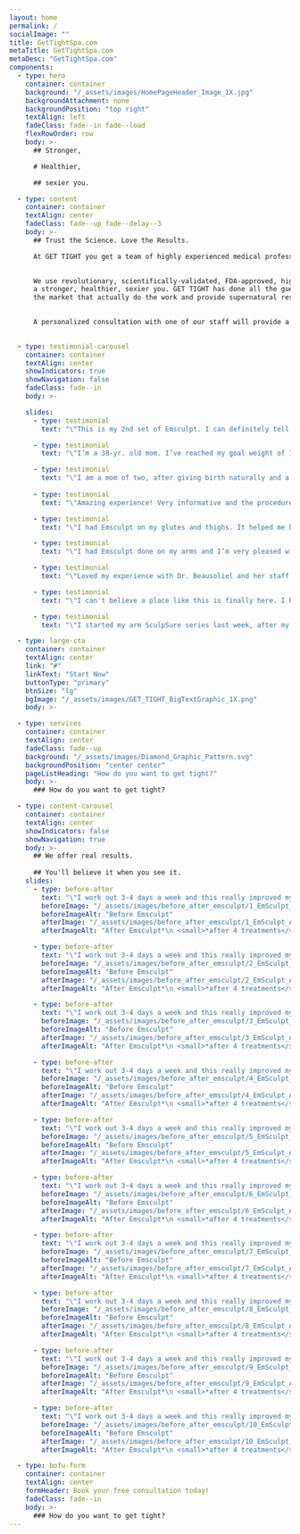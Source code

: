 ```yaml
---
layout: home
permalink: /
socialImage: ""
title: GetTightSpa.com
metaTitle: GetTightSpa.com
metaDesc: "GetTightSpa.com"
components:
  - type: hero
    container: container
    background: "/_assets/images/HomePageHeader_Image_1X.jpg"
    backgroundAttachment: none
    backgroundPosition: "top right"
    textAlign: left
    fadeClass: fade--in fade--load
    flexRowOrder: row
    body: >-
      ## Stronger,

      # Healthier,

      ## sexier you.

  - type: content
    container: container
    textAlign: center
    fadeClass: fade--up fade--delay--3
    body: >-
      ## Trust the Science. Love the Results.

      At GET TIGHT you get a team of highly experienced medical professionals led by a trusted doctor with 20 years of clinical experience and 10 years as a highly rated doctor in West Hartford. We are committed to giving you 5-star treatment and significant, satisfying results.
 

      We use revolutionary, scientifically-validated, FDA-approved, high-tech machines and methods that are customized to achieve 
      a stronger, healthier, sexier you. GET TIGHT has done all the guesswork for you, Dr. Beausoleil has selected the only devices on 
      the market that actually do the work and provide supernatural results.
      

      A personalized consultation with one of our staff will provide a tailored treatment plan to address your areas of concern.
  

  - type: testimonial-carousel
    container: container
    textAlign: center
    showIndicators: true
    showNavigation: false
    fadeClass: fade--in
    body: >-

    slides:
      - type: testimonial
        text: "\"This is my 2nd set of Emsculpt. I can definitely tell a difference from my treatments and would highly recommend it for anyone else not wanting to go under the knife. A great addition to your regular exercise routine! Glutes: 1/10 on the intensity scale (at 100% power). Honestly, it's actually comfortable and enjoyable for me. Abs: 5/10 on the intensity scale (at 100% power). And it's true when they tell you that you’ll crave the treatments.\""

      - type: testimonial
        text: "\"I’m a 38-yr. old mom. I’ve reached my goal weight of 123 lbs. at 5’5, but due to having children and honestly always having a soft loose belly, I still was unhappy with how my stomach looked. The Emsculpt is mostly to build muscle and is not the same as cool sculpting. The procedure itself is only 30 mins long and not painful at all. I’ve had 2 of the 4 treatments and feel like I already see a slight difference and definitely already feel that my core is stronger. I can’t wait to see how it looks in 4 weeks from now when I should see the full results!\""

      - type: testimonial
        text: "\"I am a mom of two, after giving birth naturally and a c section I had a lack of strength in my abs. Emsculpt was the answer!! 7 months after having a baby I had ab strength like never before and it improves with time. I work out 3-4 days a week and this really improved my ab workout. I’m so thankful for this treatment; it made me feel strong again. I’ve had pelvic pain since my first birth, and it went away after I strengthened my core. I can do more squats and feel the strength when I’m exercising. Emsculpt is definitely worth a try.\""
        
      - type: testimonial
        text: "\"Amazing experience! Very informative and the procedure doesn’t hurt at all! I already feel like I have more energy!\""

      - type: testimonial
        text: "\"I had Emsculpt on my glutes and thighs. It helped me build muscle in two regions that I struggle with building muscle and it tone/lifted my glute. I got AMAZING results with Emsculpt. It was easy and completely non-invasive treatment, without breaking a sweat.\""

      - type: testimonial
        text: "\"I had Emsculpt done on my arms and I’m very pleased with it and my shirts are looser now around the arms area. I would do the treatment again with no question asked! My arms look great! It’s painless.\""

      - type: testimonial
        text: "\"Loved my experience with Dr. Beausoliel and her staff!! She is so attentive and provided ample time for questions. I had Sculpture done and she stayed with me the entire time. It is a very relaxing environment. Highly recommend Dr. Beausoleil!!! \""

      - type: testimonial
        text: "\"I can't believe a place like this is finally here. I had my consultation today. The staff is great, such a wonderful, friendly and informative experience. Brand new state of the art equipment to muscle build and maintain a tight firm body. This is exactly what I have been looking for, for a long time. Since my auto accident I have not been able to attend any gym and due to an injury I also can't lift anything anymore I'm excited to get started on this journey shaping and tightening this body to perfection.\""

      - type: testimonial
        text: "\"I started my arm SculpSure series last week, after my first treatment, I put on a shirt that normally fits snug around my arms and now the shirt finally fits comfortably! It actually worked! I am very pleased with the treatment and service I received from Get Tight Spa and I will definitely come back for more treatments in the near future.\""

  - type: large-cta
    container: container
    textAlign: center
    link: "#"
    linkText: "Start Now"
    buttonType: "primary"
    btnSize: "lg"
    bgImage: "/_assets/images/GET_TIGHT_BigTextGraphic_1X.png"
    body: >-

  - type: services
    container: container
    textAlign: center
    fadeClass: fade--up
    background: "/_assets/images/Diamond_Graphic_Pattern.svg"
    backgroundPosition: "center center"
    pageListHeading: "How do you want to get tight?"
    body: >-
      ### How do you want to get tight?

  - type: content-carousel
    container: container
    textAlign: center
    showIndicators: false
    showNavigation: true
    body: >-
      ## We offer real results. 
      
      ## You'll believe it when you see it.
    slides:
      - type: before-after
        text: "\"I work out 3-4 days a week and this really improved my ab workout. I’m so thankful for this treatment; it made me feel strong again.\""
        beforeImage: "/_assets/images/before_after_emsculpt/1_EmSculpt_Before.png"
        beforeImageAlt: "Before Emsculpt"
        afterImage: "/_assets/images/before_after_emsculpt/1_EmSculpt_After.png"
        afterImageAlt: "After Emsculpt*\n <small>*after 4 treatments</small>"

      - type: before-after
        text: "\"I work out 3-4 days a week and this really improved my ab workout. I’m so thankful for this treatment; it made me feel strong again.\""
        beforeImage: "/_assets/images/before_after_emsculpt/2_EmSculpt_Before.png"
        beforeImageAlt: "Before Emsculpt"
        afterImage: "/_assets/images/before_after_emsculpt/2_EmSculpt_After.png"
        afterImageAlt: "After Emsculpt*\n <small>*after 4 treatments</small>"

      - type: before-after
        text: "\"I work out 3-4 days a week and this really improved my ab workout. I’m so thankful for this treatment; it made me feel strong again.\""
        beforeImage: "/_assets/images/before_after_emsculpt/3_EmSculpt_Before.png"
        beforeImageAlt: "Before Emsculpt"
        afterImage: "/_assets/images/before_after_emsculpt/3_EmSculpt_After.png"
        afterImageAlt: "After Emsculpt*\n <small>*after 4 treatments</small>"

      - type: before-after
        text: "\"I work out 3-4 days a week and this really improved my ab workout. I’m so thankful for this treatment; it made me feel strong again.\""
        beforeImage: "/_assets/images/before_after_emsculpt/4_EmSculpt_Before.png"
        beforeImageAlt: "Before Emsculpt"
        afterImage: "/_assets/images/before_after_emsculpt/4_EmSculpt_After.png"
        afterImageAlt: "After Emsculpt*\n <small>*after 4 treatments</small>"

      - type: before-after
        text: "\"I work out 3-4 days a week and this really improved my ab workout. I’m so thankful for this treatment; it made me feel strong again.\""
        beforeImage: "/_assets/images/before_after_emsculpt/5_EmSculpt_Before.png"
        beforeImageAlt: "Before Emsculpt"
        afterImage: "/_assets/images/before_after_emsculpt/5_EmSculpt_After.png"
        afterImageAlt: "After Emsculpt*\n <small>*after 4 treatments</small>"

      - type: before-after
        text: "\"I work out 3-4 days a week and this really improved my ab workout. I’m so thankful for this treatment; it made me feel strong again.\""
        beforeImage: "/_assets/images/before_after_emsculpt/6_EmSculpt_Before.png"
        beforeImageAlt: "Before Emsculpt"
        afterImage: "/_assets/images/before_after_emsculpt/6_EmSculpt_After.png"
        afterImageAlt: "After Emsculpt*\n <small>*after 4 treatments</small>"

      - type: before-after
        text: "\"I work out 3-4 days a week and this really improved my ab workout. I’m so thankful for this treatment; it made me feel strong again.\""
        beforeImage: "/_assets/images/before_after_emsculpt/7_EmSculpt_Before.png"
        beforeImageAlt: "Before Emsculpt"
        afterImage: "/_assets/images/before_after_emsculpt/7_EmSculpt_After.png"
        afterImageAlt: "After Emsculpt*\n <small>*after 4 treatments</small>"

      - type: before-after
        text: "\"I work out 3-4 days a week and this really improved my ab workout. I’m so thankful for this treatment; it made me feel strong again.\""
        beforeImage: "/_assets/images/before_after_emsculpt/8_EmSculpt_Before.png"
        beforeImageAlt: "Before Emsculpt"
        afterImage: "/_assets/images/before_after_emsculpt/8_EmSculpt_After.png"
        afterImageAlt: "After Emsculpt*\n <small>*after 4 treatments</small>"

      - type: before-after
        text: "\"I work out 3-4 days a week and this really improved my ab workout. I’m so thankful for this treatment; it made me feel strong again.\""
        beforeImage: "/_assets/images/before_after_emsculpt/9_EmSculpt_Before.png"
        beforeImageAlt: "Before Emsculpt"
        afterImage: "/_assets/images/before_after_emsculpt/9_EmSculpt_After.png"
        afterImageAlt: "After Emsculpt*\n <small>*after 4 treatments</small>"

      - type: before-after
        text: "\"I work out 3-4 days a week and this really improved my ab workout. I’m so thankful for this treatment; it made me feel strong again.\""
        beforeImage: "/_assets/images/before_after_emsculpt/10_EmSculpt_Before.png"
        beforeImageAlt: "Before Emsculpt"
        afterImage: "/_assets/images/before_after_emsculpt/10_EmSculpt_After.png"
        afterImageAlt: "After Emsculpt*\n <small>*after 4 treatments</small>"

  - type: bofu-form
    container: container
    textAlign: center
    formHeader: Book your free consultation today!
    fadeClass: fade--in
    body: >-
      ### How do you want to get tight?
---
```

